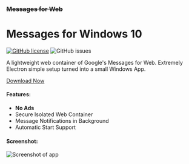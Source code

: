 ### ~~Messages for Web~~
# Messages for Windows 10

[![GitHub license](https://img.shields.io/github/license/onlineth/Messages-by-Google)](https://github.com/onlineth/Messages-by-Google/blob/master/LICENSE) ![GitHub issues](https://img.shields.io/github/issues-raw/onlineth/Messages-by-Google)

A lightweight web container of Google's Messages for Web.  Extremely Electron simple setup turned into a small Windows App.

<a href="https://github.com/onlineth/Messages-by-Google/releases/latest">Download Now</a>
#### Features:

- __No Ads__
- Secure Isolated Web Container
- Message Notifications in Background
- Automatic Start Support

#### Screenshot:

![Screenshot of app](https://repository-images.githubusercontent.com/200324676/23ef5780-b614-11e9-91d7-e15691deb54c)
